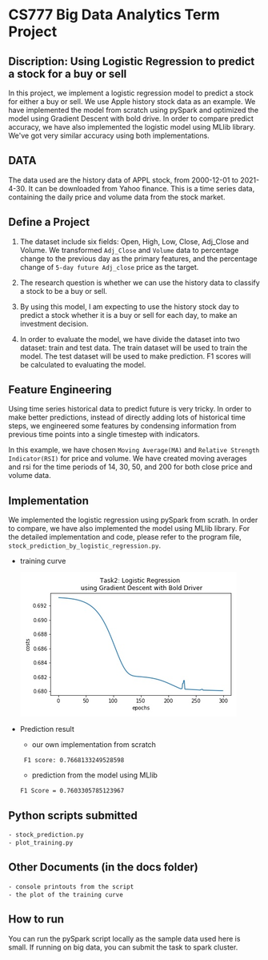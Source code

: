 # CS777 Big Data Analytics Term Project

## Discription: Using Logistic Regression to predict a stock for a buy or sell

In this project, we implement a logistic regression model to predict a stock for either a buy or sell. We use Apple history stock data as an example. We have implemented the model from scratch using pySpark and optimized the model using Gradient Descent with bold drive. In order to compare predict accuracy, we have also implemented the logistic model using MLlib library. We've got very similar accuracy using both implementations. 

## DATA
The data used are the history data of APPL stock, from 2000-12-01 to 2021-4-30. It can be downloaded from Yahoo finance. This is a time series data, containing the daily price and volume data from the stock market. 

## Define a Project

1. The dataset include six fields: Open, High, Low, Close, Adj_Close and Volume. We transformed `Adj_Close` and `Volume` data to percentage change to the previous day as the primary features, and the percentage change of `5-day future Adj_close` price as the target. 
   
2. The research question is whether we can use the history data to classify a stock to be a buy or sell. 

3. By using this model, I am expecting to use the history stock day to predict a stock whether it is a buy or sell for each day, to make an investment decision. 

4. In order to evaluate the model, we have divide the dataset into two dataset: train and test data. The train dataset will be used to train the model. The test dataset will be used to make prediction. F1 scores will be calculated to evaluating the model.
   
## Feature Engineering
Using time series historical data to predict future is very tricky. In order to make better predictions, instead of directly adding lots of historical time steps, we engineered some features by condensing information from previous time points into a single timestep with indicators. 

In this example, we have chosen `Moving Average(MA)` and `Relative Strength Indicator(RSI)` for price and volume. We have created moving averages and rsi for the time periods of 14, 30, 50, and 200 for both close price and volume data. 

## Implementation
We implemented the logistic regression using pySpark from scrath. In order to compare, we have also implemented the model using MLlib library. For the detailed implementation and code, please refer to the program file, `stock_prediction_by_logistic_regression.py`.

- training curve

  ![training_curve](docs/trainingcurve.jpg)

- Prediction result
  - our own implementation from scratch
   ```angular2html
    F1 score: 0.7668133249528598
   ```
  - prediction from the model using MLlib
   ```angular2html
   F1 Score = 0.7603305785123967
   ```

## Python scripts submitted 

    - stock_prediction.py
    - plot_training.py

## Other Documents (in the docs folder)

    - console printouts from the script
    - the plot of the training curve

## How to run  

You can run the pySpark script locally as the sample data used here is small. If running on big data, you can submit the task to spark cluster.